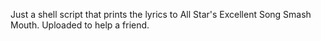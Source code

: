 Just a shell script that prints the lyrics to All Star's Excellent Song Smash Mouth. Uploaded to help a friend.
